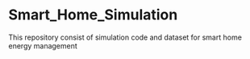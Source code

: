 # Smart_Home_Simulation
This repository consist of simulation code and dataset for smart home energy management

